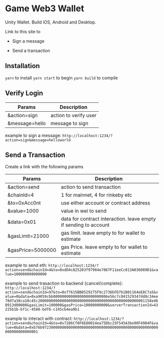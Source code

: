 # Game Web3 Wallet

Unity Wallet. Build iOS, Android and Desktop.

Link to this site to

- Sign a message

- Send a transaction

## Installation

`yarn` to install
`yarn start` to begin
`yarn build` to compile

## Verify Login

| Params          | Description           |
| --------------- | --------------------- |
| &action=sign    | action to verify user |
| &message=hello  | message to sign       |

example to sign a message: `http://localhost:1234/?action=sign&message=helloworld`

## Send a Transaction

Create a link with the following params

| Params            | Description                                                      |
| ----------------- | ---------------------------------------------------------------- |
| &action=send      | action to send transaction                                       |
| &chainId=4        | 1 for mainnet, 4 for rinkeby etc                                 |
| &to=0xAcc0nt      | use either account or contract address                           |
| &value=1000       | value in wei to send                                             |
| &data=0x01        | data for contract interaction. leave empty if sending to account |
| &gasLimit=21000   | gas limit. leave empty to for wallet to estimate                 |
| &gasPrice=5000000 | gas Price. leave empty to for wallet to estimate                 |

example to send eth: `http://localhost:1234/?action=send&chainId=4&to=0xdD4c825203f97984e7867F11eeCc813A036089D1&value=100000000000000`

example to send trasaction to backend {cancel/complete}: `http://localhost:1234/?action=send&chainId=97&to=0xf7615BB8529275F9c2736bFD7b1B01164eE8C7a5&value=0&data=0xa9059cbb0000000000000000000000006e56c7c041529347dd8c34ee78d7a38ca10c45c2000000000000000000000000000000000000000000000001158e460913d00000&gasLimit=100000&gasPrice=10000000000&serverTransactionId=43225b1b-bf1c-4588-bdf6-c195cb4ea9b1`

example to interact with contract: `http://localhost:1234/?action=send&chainId=4&to=0x7286Cf0F6E80014ea75Dbc25F545A3be90F4904F&value=0&data=0xb76b97230000000000000000000000000000000000000000000000000000000000000001`

